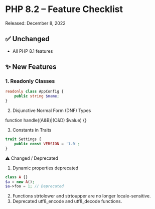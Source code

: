 
# PHP 8.2 – Feature Checklist

Released: December 8, 2022

## ✅ Unchanged
- All PHP 8.1 features

## ✨ New Features

### 1. Readonly Classes
```php
readonly class AppConfig {
    public string $name;
}
```

2. Disjunctive Normal Form (DNF) Types

function handle((A&B)|(C&D) $value) {}

3. Constants in Traits
```php
trait Settings {
    public const VERSION = '1.0';
}
```

⚠️ Changed / Deprecated

1. Dynamic properties deprecated
```php
class A {}
$a = new A();
$a->foo = 1; // Deprecated
```

2. Functions strtolower and strtoupper are no longer locale-sensitive.
3. Deprecated utf8_encode and utf8_decode functions.